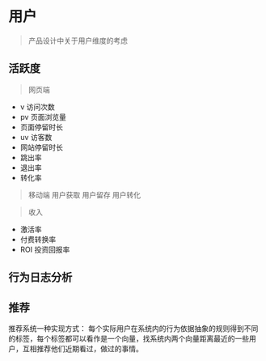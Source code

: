 # 用户
> 产品设计中关于用户维度的考虑

## 活跃度
> 网页端
- v  访问次数 
- pv 页面浏览量
- 页面停留时长
- uv 访客数
- 网站停留时长
- 跳出率
- 退出率
- 转化率

> 移动端
用户获取
用户留存
用户转化

> 收入
- 激活率
- 付费转换率
- ROI 投资回报率

## 行为日志分析

## 推荐
推荐系统一种实现方式： 每个实际用户在系统内的行为依据抽象的规则得到不同的标签，每个标签都可以看作是一个向量，找系统内两个向量距离最近的一些用户，互相推荐他们近期看过，做过的事情。

